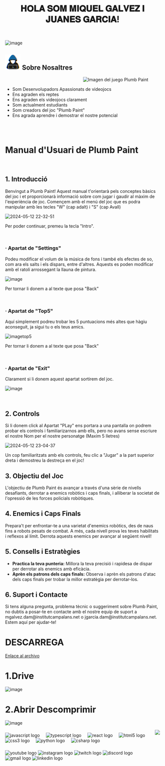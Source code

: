 <h1  align="Center">𝐇𝐎𝐋𝐀 𝐒𝐎𝐌 𝐌𝐈𝐐𝐔𝐄𝐋 𝐆𝐀𝐋𝐕𝐄𝐙 𝐈 𝐉𝐔𝐀𝐍𝐄𝐒 𝐆𝐀𝐑𝐂𝐈𝐀!</h1>
<br>

![image](https://github.com/MiquelGalvez/PLUMB_PAINT/assets/105442195/71c10588-e172-4a42-9fc2-9116ddd9f7e4)



###
## <picture><img src = "https://github.com/0xAbdulKhalid/0xAbdulKhalid/raw/main/assets/mdImages/about_me.gif" width = 50px></picture> **Sobre Nosaltres**

<div align="Left">

<picture> <img align="right" src="https://github.com/MiquelGalvez/PLUMB_PAINT/assets/105442195/da6ffa96-74ef-4ad8-90c6-c0abbceff7d9" alt="Imagen del juego Plumb Paint" width = 250px></picture>

<br>

- Som Desenvolupadors Apassionats de videojocs
- Ens agraden els reptes
- Ens agraden els videojocs clarament
- Som actualment estudiants
- Som creadors del joc "Plumb Paint"
- Ens agrada aprendre i demostrar el nostre potencial

</div>
<br><br>

 <h1>Manual d'Usuari de Plumb Paint</h1>
 <br>

  <h2>1. Introducció</h2>
  <p>Benvingut a Plumb Paint! Aquest manual t'orientarà pels conceptes bàsics del joc i et proporcionarà informació sobre com jugar i gaudir al màxim de l'experiència de joc.
  Començem amb el menú del joc que es podra manipular amb les tecles "W" (cap adalt) i "S" (cap Avall)</p>

![2024-05-12 22-32-51](https://github.com/MiquelGalvez/PLUMB_PAINT/assets/105442195/b55f60d2-206b-4014-b8a8-bdedda20da23)

<p>Per poder continuar, premeu la tecla "Intro".</p> 
<br>

<h3>· Apartat de "Settings"</h3>

<p>Podeu modificar el volum de la música de fons i també els efectes de so, com ara els salts i els dispars, entre d'altres. Aquests es poden modificar amb el ratolí arrossegant la llauna de pintura.</p>

![image](https://github.com/MiquelGalvez/PLUMB_PAINT/assets/105442195/1500d138-5db1-4486-8dfc-a1fb5ef66393)

<p>Per tornar li donem a al texte que posa "Back" </p>
<br>

<h3>· Apartat de "Top5"</h3>
<p>Aquí simplement podreu trobar les 5 puntuacions més altes que hàgiu aconseguit, ja sigui tu o els teus amics.</p>


![imagetop5](https://github.com/MiquelGalvez/PLUMB_PAINT/assets/105442195/ff6899a8-8ea1-4255-a034-54c6b74a1011)


<p>Per tornar li donem a al texte que posa "Back" </p>
<br>

<h3>· Apartat de "Exit"</h3>
<p>Clarament si li donem aquest apartat sortirem del joc.</p>

![image](https://github.com/MiquelGalvez/PLUMB_PAINT/assets/105442195/ad90e7a8-c6e4-44b8-8872-4d6b186c4e24)

<br>

  <h2>2. Controls</h2>
  <p>Si li donem click al Apartat "PLay" ens portara a una pantalla on podrem probar els controls i familiarizarnos amb ells, pero no avans sense escriure el nostre Nom per el        nostre personatge (Maxim 5 lletres) </p>

![2024-05-12 23-04-37](https://github.com/MiquelGalvez/PLUMB_PAINT/assets/105442195/e051e3f8-9e2e-468e-bf64-3b6c445f08d3)

<p>Un cop familiaritzats amb els controls, feu clic a "Jugar" a la part superior dreta i demostreu la destreça en el joc! </p>

  <h2>3. Objectiu del Joc</h2>
  <p>L'objectiu de Plumb Paint és avançar a través d'una sèrie de nivells desafiants, derrotar a enemics robòtics i caps finals, i alliberar la societat de l'opressió de les forces policials robòtiques.</p>

  <h2>4. Enemics i Caps Finals</h2>
  <p>Prepara't per enfrontar-te a una varietat d'enemics robòtics, des de naus fins a robots pesats de combat. A més, cada nivell prova les teves habilitats i reflexos al límit. Derrota aquests enemics per avançar al següent nivell!</p>

  <h2>5. Consells i Estratègies</h2>
  <ul>
    <li><strong>Practica la teva punteria:</strong> Millora la teva precisió i rapidesa de dispar per derrotar als enemics amb eficàcia.</li>
    <li><strong>Aprèn els patrons dels caps finals:</strong> Observa i aprèn els patrons d'atac dels caps finals per trobar la millor estratègia per derrotar-los.</li>
  </ul>

  <h2>6. Suport i Contacte</h2>
<p>Si tens alguna pregunta, problema tècnic o suggeriment sobre Plumb Paint, no dubtis a posar-te en contacte amb el nostre equip de suport a mgalvez.dam@institutcampalans.net o jgarcia.dam@institutcampalans.net. Estem aquí per ajudar-te!</p>

<h1>DESCARREGA</h1>

<a href="https://drive.google.com/file/d/1u3qXxQPedDC-XqgszHcTt2Rmd9QcXw6k/view?usp=sharing"> Enlace al archivo </a>

<h1>1.Drive</h1>

![image](https://github.com/MiquelGalvez/PLUMB_PAINT/assets/105442195/540ab061-720b-4382-be70-4114ccccf1f4)

<h1>2.Abrir Descomprimir</h1>

![image](https://github.com/MiquelGalvez/PLUMB_PAINT/assets/105442195/67bef0c8-b9e5-4585-a340-13ad4ab3687d)


</body>
<img align="right" height="150" src="https://media4.giphy.com/media/RbDKaczqWovIugyJmW/200w.webp?cid=ecf05e47yrznhyd4w1cnwbe3hlilpmls3c0mrsymhdzmzp5z&rid=200w.webp"  />

###

<div align="left">
  <img src="https://cdn.jsdelivr.net/gh/devicons/devicon/icons/javascript/javascript-original.svg" height="30" alt="javascript logo"  />
  <img width="12" />
  <img src="https://cdn.jsdelivr.net/gh/devicons/devicon/icons/typescript/typescript-original.svg" height="30" alt="typescript logo"  />
  <img width="12" />
  <img src="https://cdn.jsdelivr.net/gh/devicons/devicon/icons/react/react-original.svg" height="30" alt="react logo"  />
  <img width="12" />
  <img src="https://cdn.jsdelivr.net/gh/devicons/devicon/icons/html5/html5-original.svg" height="30" alt="html5 logo"  />
  <img width="12" />
  <img src="https://cdn.jsdelivr.net/gh/devicons/devicon/icons/css3/css3-original.svg" height="30" alt="css3 logo"  />
  <img width="12" />
  <img src="https://cdn.jsdelivr.net/gh/devicons/devicon/icons/python/python-original.svg" height="30" alt="python logo"  />
  <img width="12" />
  <img src="https://cdn.jsdelivr.net/gh/devicons/devicon/icons/csharp/csharp-original.svg" height="30" alt="csharp logo"  />
</div>

###

<div align="left">
  <img src="https://img.shields.io/static/v1?message=Youtube&logo=youtube&label=&color=FF0000&logoColor=white&labelColor=&style=for-the-badge" height="35" alt="youtube logo"  />
  <img src="https://img.shields.io/static/v1?message=Instagram&logo=instagram&label=&color=E4405F&logoColor=white&labelColor=&style=for-the-badge" height="35" alt="instagram logo"  />
  <img src="https://img.shields.io/static/v1?message=Twitch&logo=twitch&label=&color=9146FF&logoColor=white&labelColor=&style=for-the-badge" height="35" alt="twitch logo"  />
  <img src="https://img.shields.io/static/v1?message=Discord&logo=discord&label=&color=7289DA&logoColor=white&labelColor=&style=for-the-badge" height="35" alt="discord logo"  />
  <img src="https://img.shields.io/static/v1?message=Gmail&logo=gmail&label=&color=D14836&logoColor=white&labelColor=&style=for-the-badge" height="35" alt="gmail logo"  />
  <img src="https://img.shields.io/static/v1?message=LinkedIn&logo=linkedin&label=&color=0077B5&logoColor=white&labelColor=&style=for-the-badge" height="35" alt="linkedin logo"  />
</div>

###

<br clear="both">

###
